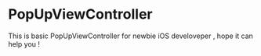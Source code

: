 # PopUpViewController
This is basic PopUpViewController for newbie iOS develoveper , hope it can help you !
